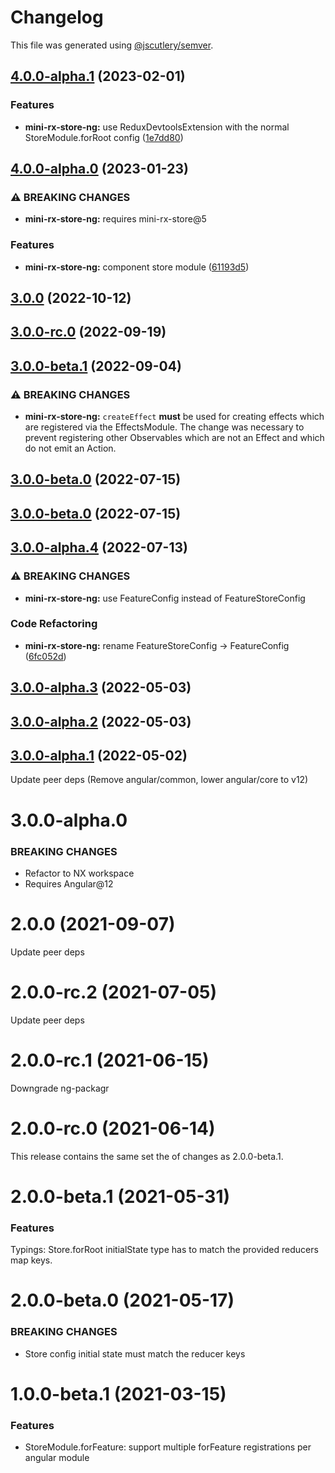 # Changelog

This file was generated using [@jscutlery/semver](https://github.com/jscutlery/semver).

## [4.0.0-alpha.1](https://github.com/spierala/mini-rx-store/compare/mini-rx-store-ng-4.0.0-alpha.0...mini-rx-store-ng-4.0.0-alpha.1) (2023-02-01)


### Features

* **mini-rx-store-ng:** use ReduxDevtoolsExtension with the normal StoreModule.forRoot config ([1e7dd80](https://github.com/spierala/mini-rx-store/commit/1e7dd803b44cd85d2866765019534daed35c39a3))

## [4.0.0-alpha.0](https://github.com/spierala/mini-rx-store/compare/mini-rx-store-ng-3.0.0...mini-rx-store-ng-4.0.0-alpha.0) (2023-01-23)


### ⚠ BREAKING CHANGES

* **mini-rx-store-ng:** requires mini-rx-store@5

### Features

* **mini-rx-store-ng:** component store module ([61193d5](https://github.com/spierala/mini-rx-store/commit/61193d59f9661861ab6a0fba30cb8146dd1127d7))

## [3.0.0](https://github.com/spierala/mini-rx-store/compare/mini-rx-store-ng-3.0.0-rc.0...mini-rx-store-ng-3.0.0) (2022-10-12)

## [3.0.0-rc.0](https://github.com/spierala/mini-rx-store/compare/mini-rx-store-ng-3.0.0-beta.1...mini-rx-store-ng-3.0.0-rc.0) (2022-09-19)

## [3.0.0-beta.1](https://github.com/spierala/mini-rx-store/compare/mini-rx-store-ng-3.0.0-beta.0...mini-rx-store-ng-3.0.0-beta.1) (2022-09-04)

### ⚠ BREAKING CHANGES

* **mini-rx-store-ng:** `createEffect` **must** be used for creating effects which are registered via the EffectsModule. The change was necessary to prevent registering other Observables which are not an Effect and which do not emit an Action.

## [3.0.0-beta.0](https://github.com/spierala/mini-rx-store/compare/mini-rx-store-ng-3.0.0-alpha.4...mini-rx-store-ng-3.0.0-beta.0) (2022-07-15)

## [3.0.0-beta.0](https://github.com/spierala/mini-rx-store/compare/mini-rx-store-ng-3.0.0-alpha.4...mini-rx-store-ng-3.0.0-beta.0) (2022-07-15)

## [3.0.0-alpha.4](https://github.com/spierala/mini-rx-store/compare/mini-rx-store-ng-3.0.0-alpha.3...mini-rx-store-ng-3.0.0-alpha.4) (2022-07-13)


### ⚠ BREAKING CHANGES

* **mini-rx-store-ng:** use FeatureConfig instead of FeatureStoreConfig

### Code Refactoring

* **mini-rx-store-ng:** rename FeatureStoreConfig -> FeatureConfig ([6fc052d](https://github.com/spierala/mini-rx-store/commit/6fc052d5914a1e62d055165d7380b8a2db1fb3ae))

## [3.0.0-alpha.3](https://github.com/spierala/mini-rx-store/compare/mini-rx-store-ng-3.0.0-alpha.2...mini-rx-store-ng-3.0.0-alpha.3) (2022-05-03)

## [3.0.0-alpha.2](https://github.com/spierala/mini-rx-store/compare/mini-rx-store-ng-3.0.0-alpha.1...mini-rx-store-ng-3.0.0-alpha.2) (2022-05-03)

## [3.0.0-alpha.1](https://github.com/spierala/mini-rx-store/compare/mini-rx-store-ng-3.0.0-alpha.0...mini-rx-store-ng-3.0.0-alpha.1) (2022-05-02)

Update peer deps (Remove angular/common, lower angular/core to v12)

# 3.0.0-alpha.0
### BREAKING CHANGES
* Refactor to NX workspace
* Requires Angular@12

# 2.0.0 (2021-09-07)
Update peer deps

# 2.0.0-rc.2 (2021-07-05)
Update peer deps

# 2.0.0-rc.1 (2021-06-15)
Downgrade ng-packagr

# 2.0.0-rc.0 (2021-06-14)
This release contains the same set the of changes as 2.0.0-beta.1.

# 2.0.0-beta.1 (2021-05-31)

### Features
Typings: Store.forRoot initialState type has to match the provided reducers map keys.

# 2.0.0-beta.0 (2021-05-17)

### BREAKING CHANGES

* Store config initial state must match the reducer keys

# 1.0.0-beta.1 (2021-03-15)

### Features
* StoreModule.forFeature: support multiple forFeature registrations per angular module
